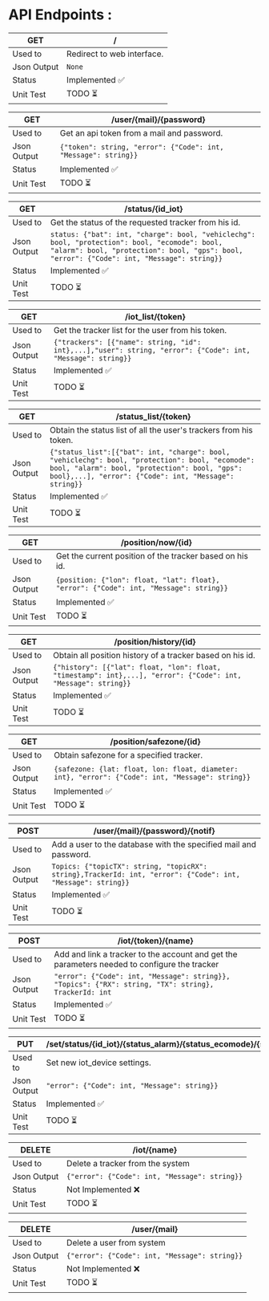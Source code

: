 # API Endpoints :

| GET         | /                                    |
| ----------- | ------------------------------------------------------------ |
| Used to     | Redirect to web interface.                                            |
| Json Output | `None` |
| Status      | Implemented ✅ |
| Unit Test      | TODO ⏳ |


| GET         | /user/{mail}/{password}                                    |
| ----------- | ---------------------------------------------------------- |
| Used to     | Get an api token from a mail and password.                  |
| Json Output | `{"token": string, "error": {"Code": int, "Message": string}}` |
| Status      | Implemented ✅ |
| Unit Test      | TODO ⏳ |

| GET         | /status/{id_iot}                                                                                                                                                                       |
| ----------- | ---------------------------------------------------------------------------------------------------------------------------------------------------------------------------------- |
| Used to     | Get the status of the requested tracker from his id.                                                                                                                                          |
| Json Output | `status: {"bat": int, "charge": bool, "vehiclechg": bool, "protection": bool, "ecomode": bool, "alarm": bool, "protection": bool, "gps": bool, "error": {"Code": int, "Message": string}}` |
| Status      | Implemented ✅ |
| Unit Test      | TODO ⏳ |


| GET         | /iot_list/{token}                                                                            |
| ----------- | -------------------------------------------------------------------------------------------- |
| Used to     | Get the tracker list for the user from his token.                                                        |
| Json Output | `{"trackers": [{"name": string, "id": int},...],"user": string, "error": {"Code": int, "Message": string}}` |
| Status      | Implemented ✅ |
| Unit Test      | TODO ⏳ |

| GET         | /status_list/{token}                                                                                                                                                                                           |
| ----------- | -------------------------------------------------------------------------------------------------------------------------------------------------------------------------------------------------------- |
| Used to     | Obtain the status list of all the user's trackers from his token.                                                                                                                                                          |
| Json Output | `{"status_list":[{"bat": int, "charge": bool, "vehiclechg": bool, "protection": bool, "ecomode": bool, "alarm": bool, "protection": bool, "gps": bool},...], "error": {"Code": int, "Message": string}}` |
| Status      | Implemented ✅ |
| Unit Test      | TODO ⏳ |

| GET         | /position/now/{id}                                                      |
| ----------- | ----------------------------------------------------------------------- |
| Used to     | Get the current position of the tracker based on his id.                               |
| Json Output | `{position: {"lon": float, "lat": float}, "error": {"Code": int, "Message": string}}` |
| Status      | Implemented ✅ |
| Unit Test      | TODO ⏳ |

| GET         | /position/history/{id}                                                                                       |
| ----------- | ------------------------------------------------------------------------------------------------------------ |
| Used to     | Obtain all position history of a tracker based on his id.                                                                      |
| Json Output | `{"history": [{"lat": float, "lon": float, "timestamp": int},...], "error": {"Code": int, "Message": string}}` |
| Status      | Implemented ✅ |
| Unit Test      | TODO ⏳ |

| GET         | /position/safezone/{id}                                                                                       |
| ----------- | ------------------------------------------------------------------------------------------------------------ |
| Used to     | Obtain safezone for a specified tracker.                                                                      |
| Json Output | `{safezone: {lat: float, lon: float, diameter: int}, "error": {"Code": int, "Message": string}}` |
| Status      | Implemented ✅ |
| Unit Test      | TODO ⏳ |

| POST        | /user/{mail}/{password}/{notif}                                                                                                   |
| ----------- | --------------------------------------------------------------------------------------------------------------------- |
| Used to     | Add a user to the database with the specified mail and password.                          |
| Json Output | `Topics: {"topicTX": string, "topicRX": string},TrackerId: int, "error": {"Code": int, "Message": string}}` |
| Status      | Implemented ✅ |
| Unit Test      | TODO ⏳ |

| POST        | /iot/{token}/{name}                                                                                                   |
| ----------- | --------------------------------------------------------------------------------------------------------------------- |
| Used to     | Add and link a tracker to the account and get the parameters needed to configure the tracker                          |
| Json Output | `"error": {"Code": int, "Message": string}}, "Topics": {"RX": string, "TX": string}, TrackerId: int` |
| Status      | Implemented ✅ |
| Unit Test      | TODO ⏳ |

| PUT         | /set/status/{id_iot}/{status_alarm}/{status_ecomode}/{status_protection}/{status_vh_charge}                                                                                   |
| ----------- | ------------------------------------------------------------------------------------------------------------ |
| Used to     | Set new iot_device settings.                                                                      |
| Json Output | `"error": {"Code": int, "Message": string}}` |
| Status      | Implemented ✅ |
| Unit Test      | TODO ⏳ |

| DELETE      | /iot/{name}                                 |
| ----------- | ------------------------------------------- |
| Used to     | Delete a tracker from the system              |
| Json Output | `{"error": {"Code": int, "Message": string}}` |
| Status      | Not Implemented ❌ |
| Unit Test      | TODO ⏳ |

| DELETE      | /user/{mail}                                |
| ----------- | ------------------------------------------- |
| Used to     | Delete a user from system                   |
| Json Output | `{"error": {"Code": int, "Message": string}}` |
| Status      | Not Implemented ❌ |
| Unit Test      | TODO ⏳ |
